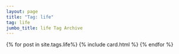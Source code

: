 ```yaml
---
layout: page
title: "Tag: life"
tag: life
jumbo_title: life Tag Archive
---
```

<div class="row">
{% for post in site.tags.life%}
{% include card.html %}
{% endfor %}
</div>